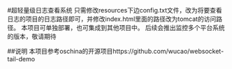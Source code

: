 #超轻量级日志查看系统
只需修改resources下边config.txt文件，改为将要查看日志的项目的日志路径即可，并修改index.html里面的路径改为tomcat的访问路径。
本项目可单独部署，也可集成到其他项目中。
后续会推出监控多个平台系统的版本，敬请期待

##说明
本项目参考oschina的开源项目https://github.com/wucao/websocket-tail-demo